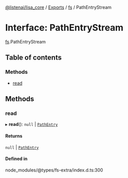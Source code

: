 [@listenai/lisa_core](../README.md) / [Exports](../modules.md) / [fs](../modules/fs.md) / PathEntryStream

# Interface: PathEntryStream

[fs](../modules/fs.md).PathEntryStream

## Table of contents

### Methods

- [read](fs.pathentrystream.md#read)

## Methods

### read

▸ **read**(): ``null`` \| [`PathEntry`](fs.pathentry.md)

#### Returns

``null`` \| [`PathEntry`](fs.pathentry.md)

#### Defined in

node_modules/@types/fs-extra/index.d.ts:300
